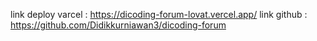 link deploy varcel : https://dicoding-forum-lovat.vercel.app/
link github : https://github.com/Didikkurniawan3/dicoding-forum